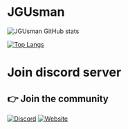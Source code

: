 # JGUsman
![JGUsman GitHub stats](https://github-readme-stats-git-masterrstaa-rickstaa.vercel.app/api?username=JGUsman007&show_icons=true&theme=tokyonight)

[![Top Langs](https://github-readme-stats.vercel.app/api/top-langs/?username=JGUsman007&&layout=compact&theme=tokyonight)](https://github.com/JGUsman007/JGUsman007)


# Join discord server
## 👉 Join the community
[![Discord](https://img.shields.io/badge/Discord-%237289DA.svg?style=for-the-badge&logo=discord&logoColor=white)](https://discord.gg/HWejPwZgvQ)
[![Website](https://img.shields.io/badge/Website-%23e62e56.svg?style=for-the-badge&logo=website&logoColor=white)](https://discord.gg/HWejPwZgvQ)


